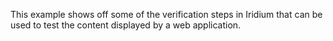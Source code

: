 This example shows off some of the verification steps in Iridium that can
be used to test the content displayed by a web application.
